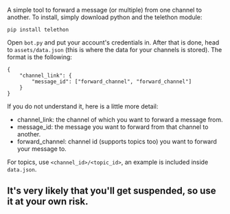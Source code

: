 A simple tool to forward a message (or multiple) from one channel to another. To install, simply download python and the telethon module:
```
pip install telethon
```

Open `bot.py` and put your account's credentials in. After that is done, head to `assets/data.json` (this is where the data for your channels is stored). The format is the following:
```
{
    "channel_link": {
        "message_id": ["forward_channel", "forward_channel"]
    }
}
```
If you do not understand it, here is a little more detail:
* channel_link: the channel of which you want to forward a message from.
* message_id: the message you want to forward from that channel to another.
* forward_channel: channel id (supports topics too) you want to forward your message to.

For topics, use `<channel_id>/<topic_id>`, an example is included inside `data.json`.

## It's very likely that you'll get suspended, so use it at your own risk.
